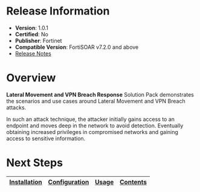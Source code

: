 # Release Information

- **Version**: 1.0.1
- **Certified**: No
- **Publisher**: Fortinet
- **Compatible Version**: FortiSOAR v7.2.0 and above
- [Release Notes](https://github.com/fortinet-fortisoar/solution-pack-lateral-movement-and-vpn-breach-response/blob/release/1.0.1/release_notes.md)

# Overview

**Lateral Movement and VPN Breach Response** Solution Pack demonstrates the scenarios and use cases around Lateral Movement and VPN Breach attacks.

In such an attack technique, the attacker initially gains access to an endpoint and moves deep in the network to avoid detection. Eventually obtaining increased privileges in compromised networks and gaining access to sensitive information.

# Next Steps

| [Installation](https://github.com/fortinet-fortisoar/solution-pack-lateral-movement-and-vpn-breach-response/blob/release/1.0.1/docs/setup.md#installation) | [Configuration](https://github.com/fortinet-fortisoar/solution-pack-lateral-movement-and-vpn-breach-response/blob/release/1.0.1/docs/setup.md#configuration) | [Usage](https://github.com/fortinet-fortisoar/solution-pack-lateral-movement-and-vpn-breach-response/blob/release/1.0.1/docs/usage.md) | [Contents](https://github.com/fortinet-fortisoar/solution-pack-lateral-movement-and-vpn-breach-response/blob/release/1.0.1/docs/contents.md) |
|--------------------------------------------|----------------------------------------------|------------------------|------------------------------|

